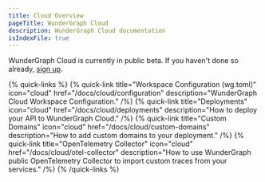 ```yaml
---
title: Cloud Overview
pageTitle: WunderGraph Cloud
description: WunderGraph Cloud documentation
isIndexFile: true
---
```


WunderGraph Cloud is currently in public beta. If you haven't done so already, [sign up](https://cloud.wundergraph.com/).

{% quick-links %}
{% quick-link title="Workspace Configuration (wg.toml)" icon="cloud" href="/docs/cloud/configuration" description="WunderGraph Cloud Workspace Configuration." /%}
{% quick-link title="Deployments" icon="cloud" href="/docs/cloud/deployments" description="How to deploy your API to WunderGraph Cloud." /%}
{% quick-link title="Custom Domains" icon="cloud" href="/docs/cloud/custom-domains" description="How to add custom domains to your deployment." /%}
{% quick-link title="OpenTelemetry Collector" icon="cloud" href="/docs/cloud/otel-collector" description="How to use WunderGraph public OpenTelemetry Collector to import custom traces from your services." /%}
{% /quick-links %}

